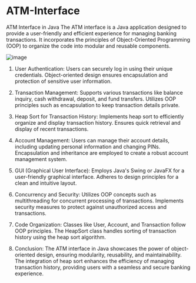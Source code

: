# ATM-Interface
ATM Interface in Java  The ATM interface is a Java application designed to provide a user-friendly and efficient experience for managing banking transactions. It incorporates the principles of Object-Oriented Programming (OOP) to organize the code into modular and reusable components.

![image](https://github.com/user-attachments/assets/ae04cff6-c6ea-4a25-bef4-052df5dddce5)

1. User Authentication:
Users can securely log in using their unique credentials.
Object-oriented design ensures encapsulation and protection of sensitive user information.

2. Transaction Management:
Supports various transactions like balance inquiry, cash withdrawal, deposit, and fund transfers.
Utilizes OOP principles such as encapsulation to keep transaction details private.

3. Heap Sort for Transaction History:
Implements heap sort to efficiently organize and display transaction history.
Ensures quick retrieval and display of recent transactions.

4. Account Management:
Users can manage their account details, including updating personal information and changing PINs.
Encapsulation and inheritance are employed to create a robust account management system.

5. GUI (Graphical User Interface):
Employs Java's Swing or JavaFX for a user-friendly graphical interface.
Adheres to design principles for a clean and intuitive layout.

6. Concurrency and Security:
Utilizes OOP concepts such as multithreading for concurrent processing of transactions.
Implements security measures to protect against unauthorized access and transactions.

7. Code Organization:
Classes like User, Account, and Transaction follow OOP principles.
The HeapSort class handles sorting of transaction history using the heap sort algorithm.

8. Conclusion:
The ATM interface in Java showcases the power of object-oriented design, ensuring modularity, reusability, and maintainability. The integration of heap sort enhances the efficiency of managing transaction history, providing users with a seamless and secure banking experience.

